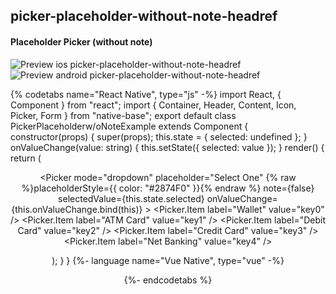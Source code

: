 ## picker-placeholder-without-note-headref
#### Placeholder Picker (without note)

![Preview ios picker-placeholder-without-note-headref](https://github.com/GeekyAnts/NativeBase-KitchenSink/raw/v2.6.1/screenshots/ios/picker-with-placeholder-without-note.gif)
![Preview android picker-placeholder-without-note-headref](https://github.com/GeekyAnts/NativeBase-KitchenSink/raw/v2.6.1/screenshots/android/picker.gif)

{% codetabs name="React Native", type="js" -%}
import React, { Component } from "react";
import { Container, Header, Content, Icon, Picker, Form } from "native-base";
export default class PickerPlaceholderw/oNoteExample extends Component {
  constructor(props) {
    super(props);
    this.state = {
      selected: undefined
    };
  }
  onValueChange(value: string) {
    this.setState({
      selected: value
    });
  }
  render() {
    return (
      <Container>
        <Header />
        <Content>
          <Form>
            <Picker
              mode="dropdown"
              placeholder="Select One"
              {% raw %}placeholderStyle={{ color: "#2874F0" }}{% endraw %}
              note={false}
              selectedValue={this.state.selected}
              onValueChange={this.onValueChange.bind(this)}
            >
              <Picker.Item label="Wallet" value="key0" />
              <Picker.Item label="ATM Card" value="key1" />
              <Picker.Item label="Debit Card" value="key2" />
              <Picker.Item label="Credit Card" value="key3" />
              <Picker.Item label="Net Banking" value="key4" />
            </Picker>
          </Form>
        </Content>
      </Container>
    );
  }
}
{%- language name="Vue Native", type="vue" -%}
<template>
  <nb-container>
    <nb-header />
    <nb-content>
      <nb-form>
        <nb-picker
          mode="dropdown"
          placeholder="Select one"
          placeholderStyle="{ color: '#2874F0' }"
          :note="false"
          :selectedValue="selected"
          :onValueChange="onValueChange"
        >
          <item label="Wallet" value="key0" />
          <item label="ATM Card" value="key1" />
          <item label="Debit Card" value="key2" />
          <item label="Credit Card" value="key3" />
          <item label="Net Banking" value="key4" />
        </nb-picker>
      </nb-form>
    </nb-content>
  </nb-container>
</template>
<script>
import React from "react";
import { Picker } from "native-base";
export default {
  components: { Item: Picker.Item },
  data: function() {
    return {
      selected: ""
    };
  },
  methods: {
    onValueChange: function(value) {
      this.selected = value;
    },
  }
};
</script>
{%- endcodetabs %}
<br />
